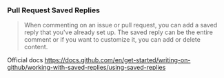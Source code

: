 ### Pull Request Saved Replies

> When commenting on an issue or pull request, you can add a saved reply that you've already set up. The saved reply can be the entire comment or if you want to customize it, you can add or delete content.

Official docs https://docs.github.com/en/get-started/writing-on-github/working-with-saved-replies/using-saved-replies

